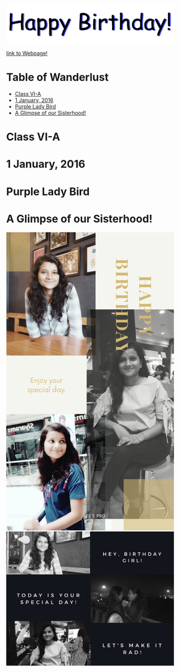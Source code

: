 <img src="dbday.gif" width="450" />

[link to Webpage!](https://limbo-09.github.io/birthday/)

# Table of Wanderlust 
* [Class VI-A](#class-vi-a)
* [1 January, 2016](#1-january-2016)
* [Purple Lady Bird](#purple-lady-bird)
* [A Glimpse of our Sisterhood!](#a-glimpse-of-our-sisterhood)

# Class VI-A

# 1 January, 2016

# Purple Lady Bird 

# A Glimpse of our Sisterhood!

<img src="pic-01.png" width="450" />
<img src="pic-02.png" width="450" />


